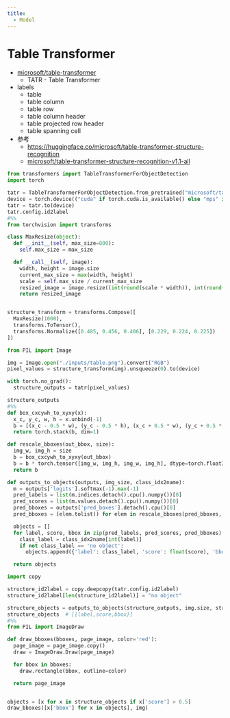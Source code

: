 ```yaml
---
title:
  - Model
---
```


# Table Transformer

- [microsoft/table-transformer](https://github.com/microsoft/table-transformer)
  - TATR - Table Transformer
- labels
  - table
  - table column
  - table row
  - table column header
  - table projected row header
  - table spanning cell
- 参考
  - https://huggingface.co/microsoft/table-transformer-structure-recognition
  - [microsoft/table-transformer-structure-recognition-v1.1-all](https://huggingface.co/microsoft/table-transformer-structure-recognition-v1.1-all)

```py
from transformers import TableTransformerForObjectDetection
import torch

tatr = TableTransformerForObjectDetection.from_pretrained("microsoft/table-structure-recognition-v1.1-all")
device = torch.device(("cuda" if torch.cuda.is_available() else "mps" if torch.backends.mps.is_available() else "cpu"))
tatr = tatr.to(device)
tatr.config.id2label
#%%
from torchvision import transforms

class MaxResize(object):
  def __init__(self, max_size=800):
    self.max_size = max_size

  def __call__(self, image):
    width, height = image.size
    current_max_size = max(width, height)
    scale = self.max_size / current_max_size
    resized_image = image.resize((int(round(scale * width)), int(round(scale * height))))
    return resized_image


structure_transform = transforms.Compose([
  MaxResize(1000),
  transforms.ToTensor(),
  transforms.Normalize([0.485, 0.456, 0.406], [0.229, 0.224, 0.225])
])

from PIL import Image

img = Image.open("./inputs/table.png").convert("RGB")
pixel_values = structure_transform(img).unsqueeze(0).to(device)

with torch.no_grad():
  structure_outputs = tatr(pixel_values)

structure_outputs
#%%
def box_cxcywh_to_xyxy(x):
  x_c, y_c, w, h = x.unbind(-1)
  b = [(x_c - 0.5 * w), (y_c - 0.5 * h), (x_c + 0.5 * w), (y_c + 0.5 * h)]
  return torch.stack(b, dim=1)

def rescale_bboxes(out_bbox, size):
  img_w, img_h = size
  b = box_cxcywh_to_xyxy(out_bbox)
  b = b * torch.tensor([img_w, img_h, img_w, img_h], dtype=torch.float32)
  return b

def outputs_to_objects(outputs, img_size, class_idx2name):
  m = outputs['logits'].softmax(-1).max(-1)
  pred_labels = list(m.indices.detach().cpu().numpy())[0]
  pred_scores = list(m.values.detach().cpu().numpy())[0]
  pred_bboxes = outputs['pred_boxes'].detach().cpu()[0]
  pred_bboxes = [elem.tolist() for elem in rescale_bboxes(pred_bboxes, img_size)]

  objects = []
  for label, score, bbox in zip(pred_labels, pred_scores, pred_bboxes):
    class_label = class_idx2name[int(label)]
    if not class_label == 'no object':
      objects.append({'label': class_label, 'score': float(score), 'bbox': [float(elem) for elem in bbox]})

  return objects

import copy

structure_id2label = copy.deepcopy(tatr.config.id2label)
structure_id2label[len(structure_id2label)] = "no object"

structure_objects = outputs_to_objects(structure_outputs, img.size, structure_id2label)
structure_objects  # [{label,score,bbox}]
#%%
from PIL import ImageDraw

def draw_bboxes(bboxes, page_image, color='red'):
  page_image = page_image.copy()
  draw = ImageDraw.Draw(page_image)

  for bbox in bboxes:
    draw.rectangle(bbox, outline=color)

  return page_image


objects = [x for x in structure_objects if x['score'] > 0.5]
draw_bboxes([x['bbox'] for x in objects], img)
```
